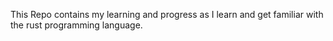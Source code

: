 This Repo contains my learning and progress as I learn and get familiar 
with the rust programming language.
